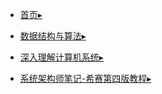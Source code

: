- [首页▸](/)

- [数据结构与算法▸](/笔记/数据结构与算法.md)

- [深入理解计算机系统▸](/笔记/深入理解计算机系统.md)

- [系统架构师笔记-希赛第四版教程▸](/笔记/系统架构师笔记-希赛第四版教程.md)